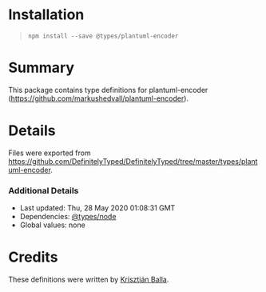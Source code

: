 # Installation
> `npm install --save @types/plantuml-encoder`

# Summary
This package contains type definitions for plantuml-encoder (https://github.com/markushedvall/plantuml-encoder).

# Details
Files were exported from https://github.com/DefinitelyTyped/DefinitelyTyped/tree/master/types/plantuml-encoder.

### Additional Details
 * Last updated: Thu, 28 May 2020 01:08:31 GMT
 * Dependencies: [@types/node](https://npmjs.com/package/@types/node)
 * Global values: none

# Credits
These definitions were written by [Krisztián Balla](https://github.com/krisztianb).
